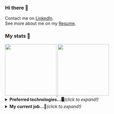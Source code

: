 ### Hi there 👋
Contact me on
[LinkedIn](https://www.linkedin.com/in/will-marcio).
<br>
See more about me on my 
[Resume](https://will-site-76600.firebaseapp.com/).
<br>
### My stats 🎯
<a href="https://www.adamalston.com/">
  <img 
    height="170px"
    src="https://github-readme-stats.vercel.app/api/top-langs/?username=w1ll-dev&layout=compact&theme=algolia" 
   />
   <img 
      height="170px" 
      src="https://github-readme-stats.vercel.app/api?username=w1ll-dev&layout=compact&show_icons=true&theme=algolia&hide=stars" 
    />
</a>
<br>

<details>
  <summary><b>Preferred technologies...🖥</b><i>(click to expand!)</i></summary>
  <ul>
    <details>
    <summary><b>Flutter</b></summary>
    <ul>
      <p>
        With the flutter framwork of the dart I can build applications following design patterns and using smartphone features such as geolocation, local
        authentication with biometrics and face id, consuming rest apis from the backend via http routes for example.
      </p>
    </ul>
    </details>
    <details>
      <summary><b>React</b></summary>
      <ul>
        <p>
        With the react framework I build responsive applications following design patterns and that can use various types of features such as authentication,
        simultaneous update of data for various users, consumption of rest api, etc.
        </p>
      </ul>
    </details>
    <details>
      <summary><b>Node</b></summary>
      <ul>
        <p>
          Using nodejs I am able to create rest apis that access, make changes to databases and provide this data through http routes, I can also add features
          like authentication with jwt for example.
        </p>
      </ul>
    </details>
  <ul>
</details>

<details>
  <summary><b>My current job...💪</b><i>(click to expand!)</i></summary>
  <ul>
    <p>
      I currently work as a <b>smarttv developer</b> at <b>Mirakulo</b> software. Together with the Globo network television we built and currently maintain
      <b>Globoplay</b> for smarttv, one of the most used applications in the country.
    </p>
  </ul>
</details>
